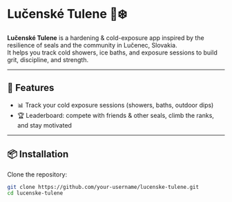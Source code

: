 # Lučenské Tulene 🦭❄️

**Lučenské Tulene** is a hardening & cold-exposure app inspired by the resilience of seals and the community in Lučenec, Slovakia.  
It helps you track cold showers, ice baths, and exposure sessions to build grit, discipline, and strength.

---

## 🚀 Features
- 📊 Track your cold exposure sessions (showers, baths, outdoor dips)
- 🏆 Leaderboard: compete with friends & other seals, climb the ranks, and stay motivated

---

## 📦 Installation
Clone the repository:
```bash
git clone https://github.com/your-username/lucenske-tulene.git
cd lucenske-tulene
